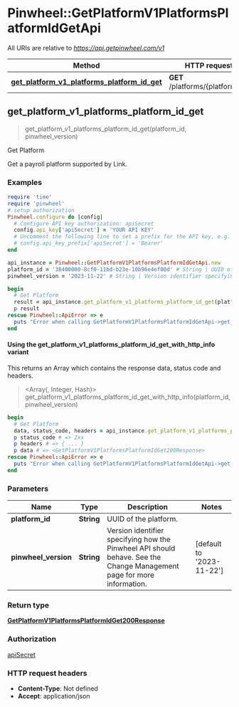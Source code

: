 # Pinwheel::GetPlatformV1PlatformsPlatformIdGetApi

All URIs are relative to *https://api.getpinwheel.com/v1*

| Method | HTTP request | Description |
| ------ | ------------ | ----------- |
| [**get_platform_v1_platforms_platform_id_get**](GetPlatformV1PlatformsPlatformIdGetApi.md#get_platform_v1_platforms_platform_id_get) | **GET** /platforms/{platform_id} | Get Platform |


## get_platform_v1_platforms_platform_id_get

> <GetPlatformV1PlatformsPlatformIdGet200Response> get_platform_v1_platforms_platform_id_get(platform_id, pinwheel_version)

Get Platform

Get a payroll platform supported by Link.

### Examples

```ruby
require 'time'
require 'pinwheel'
# setup authorization
Pinwheel.configure do |config|
  # Configure API key authorization: apiSecret
  config.api_key['apiSecret'] = 'YOUR API KEY'
  # Uncomment the following line to set a prefix for the API key, e.g. 'Bearer' (defaults to nil)
  # config.api_key_prefix['apiSecret'] = 'Bearer'
end

api_instance = Pinwheel::GetPlatformV1PlatformsPlatformIdGetApi.new
platform_id = '38400000-8cf0-11bd-b23e-10b96e4ef00d' # String | UUID of the platform.
pinwheel_version = '2023-11-22' # String | Version identifier specifying how the Pinwheel API should behave. See the Change Management page for more information.

begin
  # Get Platform
  result = api_instance.get_platform_v1_platforms_platform_id_get(platform_id, pinwheel_version)
  p result
rescue Pinwheel::ApiError => e
  puts "Error when calling GetPlatformV1PlatformsPlatformIdGetApi->get_platform_v1_platforms_platform_id_get: #{e}"
end
```

#### Using the get_platform_v1_platforms_platform_id_get_with_http_info variant

This returns an Array which contains the response data, status code and headers.

> <Array(<GetPlatformV1PlatformsPlatformIdGet200Response>, Integer, Hash)> get_platform_v1_platforms_platform_id_get_with_http_info(platform_id, pinwheel_version)

```ruby
begin
  # Get Platform
  data, status_code, headers = api_instance.get_platform_v1_platforms_platform_id_get_with_http_info(platform_id, pinwheel_version)
  p status_code # => 2xx
  p headers # => { ... }
  p data # => <GetPlatformV1PlatformsPlatformIdGet200Response>
rescue Pinwheel::ApiError => e
  puts "Error when calling GetPlatformV1PlatformsPlatformIdGetApi->get_platform_v1_platforms_platform_id_get_with_http_info: #{e}"
end
```

### Parameters

| Name | Type | Description | Notes |
| ---- | ---- | ----------- | ----- |
| **platform_id** | **String** | UUID of the platform. |  |
| **pinwheel_version** | **String** | Version identifier specifying how the Pinwheel API should behave. See the Change Management page for more information. | [default to &#39;2023-11-22&#39;] |

### Return type

[**GetPlatformV1PlatformsPlatformIdGet200Response**](GetPlatformV1PlatformsPlatformIdGet200Response.md)

### Authorization

[apiSecret](../README.md#apiSecret)

### HTTP request headers

- **Content-Type**: Not defined
- **Accept**: application/json

